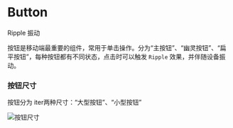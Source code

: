 # Button

<span class="tag ripple">Ripple</span>
<span class="tag shake">振动</span>

按钮是移动端最重要的组件，常用于单击操作。分为“主按钮”、“幽灵按钮”、“扁平按钮”，每种按钮都有不同状态，点击时可以触发 `Ripple` 效果，并伴随设备振动。

### 按钮尺寸

<div class="imgblock">
  <div class="sm">
    <p>按钮分为 iter两种尺寸：“大型按钮”、“小型按钮”</p>
  </div>
  <div class="sm">
    <img class="img" src="https://ws1.sinaimg.cn/large/006oPFLAly1frsquwz0tqj30jy07m3yo.jpg" alt="按钮尺寸"/>
  </div>
</div>